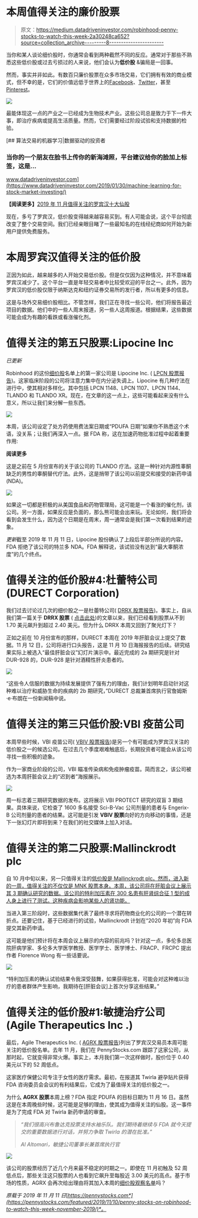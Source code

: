 # 本周值得关注的廉价股票

> 原文：<https://medium.datadriveninvestor.com/robinhood-penny-stocks-to-watch-this-week-2a30248ca652?source=collection_archive---------8----------------------->

当你和某人谈论细价股时，你通常会看到两种截然不同的反应。通常对于那些不熟悉这些低价股或过去亏损过的人来说，他们会认为**低价股** &骗局是一回事。

然而，事实并非如此。有数百只廉价股票在众多市场交易，它们拥有有效的商业模式，但不幸的是，它们的价值远低于世界上的[Facebook](https://www.facebook.com/realpennystocks/)、[Twitter](https://twitter.com/1pennystocks)，甚至[Pinterest](https://www.pinterest.com/realpennystocks/)。

![](img/3075ae7dd85670555337a8d6ae7610be.png)

最能体现这一点的产业之一已经成为生物技术产业。这些公司总是致力于下一件大事，即治疗疾病或提高生活质量。然而，它们需要经过阶段试验和支持数据的检验。

[](https://www.datadriveninvestor.com/2019/01/30/machine-learning-for-stock-market-investing/) [## 算法交易的机器学习|数据驱动的投资者

### 当你的一个朋友在脸书上传你的新海滩照，平台建议给你的脸加上标签，这是…

www.datadriveninvestor.com](https://www.datadriveninvestor.com/2019/01/30/machine-learning-for-stock-market-investing/) 

**【阅读更多】**[2019 年 11 月值得关注的罗宾汉十大仙股](https://pennystocks.com/featured/2019/11/03/top-10-penny-stocks-on-robinhood-to-watch-for-november-2019/)

现在，多亏了罗宾汉，低价股变得越来越容易买到。有人可能会说，这个平台彻底改变了整个交易空间。我们已经亲眼目睹了一些最知名的在线经纪商如何开始为新用户提供免费服务。

# 本周罗宾汉值得关注的低价股

正因为如此，越来越多的人开始交易低价股。但是仅仅因为这种情况，并不意味着罗宾汉减少了。这个平台一直是年轻交易者中比较受欢迎的平台之一。此外，因为罗宾汉的低价股仅限于纳斯达克和纽约证券交易所的发行者，所以有更多的信息。

这是与场外交易细价股相比。不管怎样，我们正在寻找一些公司，他们将报告最近项目的数据。他们中的一些人周末报道，另一些人这周报道。根据结果，这些数据可能会成为有趣的看跌或看涨催化剂。

# 值得关注的第五只股票:Lipocine Inc

*已更新*

Robinhood 的这份[细价股](https://pennystocks.com/list-of-penny-stocks/)名单上的第一家公司是 Lipocine Inc. ( [LPCN 股票报告](https://pennystocks.com/featured/2019/11/10/penny-stocks-on-robinhood-to-watch-this-week-november-2019/#m1))。这家临床阶段的公司将注意力集中在内分泌失调上。Lipocine 有几种疗法在进行中，使其相对多样化。其中包括 LPCN 1148、LPCN 1107、LPCN 1144、TLANDO 和 TLANDO XR。现在，在文章的这一点上，这些可能看起来没有什么意义，所以让我们来分解一些东西。

![](img/6fbf1520d33d85c80b620bff9d652bb5.png)

本周，该公司设定了处方药使用费法案日期或“PDUFA 日期”如果你不熟悉这个术语，没关系；让我们再深入一点。据 FDA 称，这在加速药物批准过程中起着重要作用:

**阅读更多**

这是之前在 5 月份宣布的关于该公司的 TLANDO 疗法。这是一种针对内源性睾酮缺乏的男性的睾酮替代疗法。此外，这是捎带了该公司以前提交和接受的新药申请(NDA)。

![](img/b2eed850968500bb9e6ea03362d242ca.png)

如果这一切都是积极的从美国食品和药物管理局，这可能是一个看涨的催化剂，该公司。另一方面，如果反应是负面的，那么熊可能会出来玩。无论如何，我们将会看到会发生什么，因为这个日期是在周末，周一通常会是我们第一次看到结果的迹象。

*更新*截至 2019 年 11 月 11 日，Lipocine 股份确认了上段后半部分所说的内容。FDA 拒绝了该公司的特兰多 NDA。FDA 解释说，该试验没有达到“最大睾酮浓度”的几个终点。

# 值得关注的低价股#4:杜蕾特公司(DURECT Corporation)

我们过去讨论过几次的细价股之一是杜蕾特公司( [DRRX 股票报告](https://pennystocks.com/featured/2019/11/10/penny-stocks-on-robinhood-to-watch-this-week-november-2019/#m1))。事实上，自从我们第一篇关于 **DRRX 股票** ( [点击此处](https://pennystocks.com/featured/2019/08/26/3-penny-stocks-to-watch-and-3-to-ignore/))的文章以来，我们已经看到股票从不到 1.70 美元飙升到超过 2.40 美元。但为什么 DRRX 本周又回到了聚光灯下？

正如之前在 10 月份宣布的那样，DURECT 本周在 2019 年肝脏会议上提交了数据。11 月 12 日，公司将进行口头报告，这是 11 月 10 日海报报告的后续。研究结果实际上被选入“最佳肝脏会议”幻灯片演示中。最近完成的 2a 期研究是针对 DUR-928 的，DUR-928 是针对酒精性肝炎患者的。

![](img/18bb032bdc6caeda38139aced53b4f81.png)

“这些令人信服的数据为持续发展提供了强有力的理由，我们计划明年启动针对这种难以治疗和威胁生命的疾病的 2b 期研究，”DURECT 总裁兼首席执行官詹姆斯·e·布朗在一份新闻稿中说。

# 值得关注的第三只低价股:VBI 疫苗公司

本周早些时候，VBI 疫苗公司( [VBIV 股票报告](https://pennystocks.com/featured/2019/11/10/penny-stocks-on-robinhood-to-watch-this-week-november-2019/#m1))是另一个有可能成为罗宾汉关注的低价股之一的候选公司。在过去几个季度艰难触底后，长期投资者可能会从该公司寻找一些积极的迹象。

作为一家商业阶段的公司，VBI 瞄准传染病和免疫肿瘤疫苗。简而言之，该公司被选为本周肝脏会议上的“迟到者”海报展示。

![](img/6651fa63de415f9cc04e37de9ff901e2.png)

周一标志着三期研究数据的发布。这将展示 VBI PROTECT 研究的双盲 3 期结果。具体来说，它检查了 1600 多名接受 Sci-B-Vac 公司剂量的患者与 Engerix-B 公司剂量的患者的结果。这可能是引发 **VBIV 股票**向好的方向移动的事情，还是下一张幻灯片即将到来？在我们的社交媒体上加入对话。

# 值得关注的第二只股票:Mallinckrodt plc

自 10 月中旬以来，另一只值得关注的[低价股是 Mallinckrodt plc。然而，进入新的一周，值得关注的不仅仅是 MNK 股票本身。本周，该公司将在肝脏会议上展示其 3 期确认研究的数据。该公司的特利加压素在 300 名患有肝肾综合征 1 型的成人身上进行了测试。这种疾病会影响某些人的肾功能。](https://pennystocks.com/featured/2019/10/18/penny-stocks-to-buy-or-sell-next-week-october-2019/)

当进入第三阶段时，这些数据集代表了最终寻求将药物商业化的公司的一个潜在转折点。还要记住，基于已经进行的试验，Mallinckrodt 计划在“2020 年初”向 FDA 提交其新药申请。

这可能是他们预计将在本周会议上展示的内容的前兆吗？针对这一点，多伦多总医院肝病学家、多伦多大学医学教授、医学学士、医学博士、FRACP、FRCPC 提出作者 Florence Wong 有一些话要说。

![](img/f5e4b56f29d8d5133da2f1dd3025c37a.png)

“特利加压素的确认试验结果令我深受鼓舞，如果获得批准，可能会对这种难以治疗的患者群体产生影响，我期待在[肝脏会议]上首次分享这些结果。”

# 值得关注的低价股#1:敏捷治疗公司(Agile Therapeutics Inc .)

最后，Agile Therapeutics Inc. ( [AGRX 股票报告](https://pennystocks.com/featured/2019/11/10/penny-stocks-on-robinhood-to-watch-this-week-november-2019/#m1))列出了罗宾汉交易员本周可能关注的低价股名单。去年 11 月，我们在 PennyStocks.com 跟踪了这家公司，从那时起，它就变得非常火爆。事实上，本月我们第一次这样做时，股价位于 0.40 美元以下的 52 周低点。

这家医疗保健公司专注于女性的医疗需求。最初，在报道其 Twirla 避孕贴片获得 FDA 咨询委员会会议的有利结果后，它成为了最值得关注的低价股之一。

为什么 **AGRX 股票**本周上榜？FDA 指定 PDUFA 的目标日期为 11 月 16 日。虽然这是在本周晚些时候，这可能是足够的理由，使其成为值得关注的仙股。这一事件是为了完成 FDA 对 Twirla 新药申请的审查。

> *“我们很高兴布鲁达克投票支持水袖乐队。我们期待着继续与 FDA 就今天提交的重要数据进行对话，并努力争取 Twirla 的潜在批准。”*
> 
> *Al Altomari，敏捷公司董事长兼首席执行官*

![](img/e56881ee4e91dd22f400e4a0c8d5bf70.png)

该公司的股票经历了近几个月来最不稳定的时期之一。即使在 11 月初触及 52 周低点后，那些关注这只股票的人也看到它飙升至每股近 3.00 美元的高点。基于市场的性质，AGRX 会再次给出理由将其加入本周的[细价股观察名单](https://pennystocks.com/featured/2019/10/30/5-penny-stocks-to-buy-before-next-month/)吗？

*原载于 2019 年 11 月 11 日*[*https://pennystocks.com*](https://pennystocks.com/featured/2019/11/10/penny-stocks-on-robinhood-to-watch-this-week-november-2019/)*。*